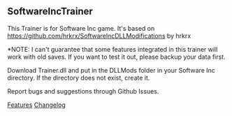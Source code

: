 ## SoftwareIncTrainer

This Trainer is for Software Inc game. It's based on https://github.com/hrkrx/SoftwareIncDLLModifications by hrkrx

*NOTE: I can't guarantee that some features integrated in this trainer will work with old saves. If you want to test it out, please backup your data first.

Download Trainer.dll and put in the DLLMods folder in your Software Inc directory. If the directory does not exist, create it.

Report bugs and suggestions through Github Issues.

[Features](FEATURES.md)
[Changelog](CHANGELOG.md)
